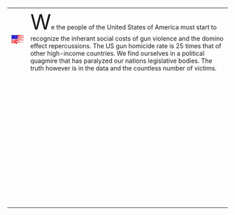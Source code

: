 

<table border="0">
 <tr>
  <td><img src="images.png"></td>
  <td><font size="10">W</font>e the people of the United States of America must start to recognize the inherant social costs of gun violence and the domino effect repercussions. The US gun homicide rate is 25 times that of other high-income countries. We find ourselves in a political quagmire that has paralyzed our nations legislative bodies. The truth however is in the data and the countless number of victims.  </td>
 </tr>
 <tr>
   <td colspan="2"><svg width="300" height="300"></svg></td>
  <tr>
<table>
